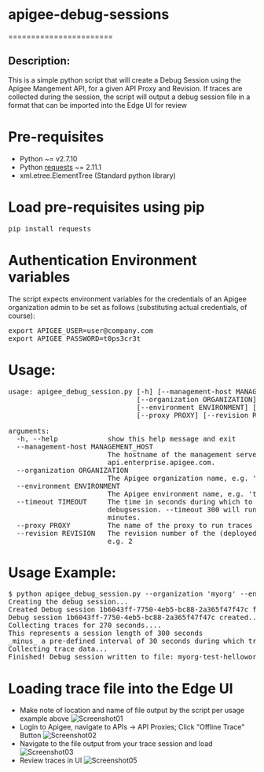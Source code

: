 # apigee-debug-sessions
=======================

## Description:
This is a simple python script that will create a Debug Session using the Apigee Mangement API, for a given API Proxy and Revision.
If traces are collected during the session, the script will output a debug session file in a format that can be imported into the Edge UI for review

# Pre-requisites
* Python ~= v2.7.10
* Python [requests](http://docs.python-requests.org/en/master/) ~= 2.11.1
* xml.etree.ElementTree (Standard python library)
 
# Load pre-requisites using pip
<pre>
pip install requests
</pre>

# Authentication Environment variables
The script expects environment variables for the credentials of an Apigee organization admin to be set as follows (substituting actual credentials, of course):
<pre>
export APIGEE_USER=user@company.com
export APIGEE_PASSWORD=t0ps3cr3t
</pre>

# Usage: 
<pre>
usage: apigee_debug_session.py [-h] [--management-host MANAGEMENT_HOST]
                               [--organization ORGANIZATION]
                               [--environment ENVIRONMENT] [--timeout TIMEOUT]
                               [--proxy PROXY] [--revision REVISION]

arguments:
  -h, --help            show this help message and exit
  --management-host MANAGEMENT_HOST
                        The hostname of the management server. Defaults to
                        api.enterprise.apigee.com.
  --organization ORGANIZATION
                        The Apigee organization name, e.g. 'mycompany'
  --environment ENVIRONMENT
                        The Apigee environment name, e.g. 'test'
  --timeout TIMEOUT     The time in seconds during which to collect traces via
                        debugsession. --timeout 300 will run traces for 5
                        minutes.
  --proxy PROXY         The name of the proxy to run traces on, e.g. 'orders'
  --revision REVISION   The revision number of the (deployed) proxy to debug,
                        e.g. 2
</pre>

# Usage Example:
<pre>
$ python apigee_debug_session.py --organization 'myorg' --environment 'test' --timeout 300 --proxy 'helloworld_markw_20161013' --revision 2
Creating the debug session...
Created Debug session 1b6043ff-7750-4eb5-bc88-2a365f47f47c for Revision 2 of helloworld_markw_20161013 in Environment test
Debug session 1b6043ff-7750-4eb5-bc88-2a365f47f47c created...
Collecting traces for 270 seconds....
This represents a session length of 300 seconds
_minus_ a pre-defined interval of 30 seconds during which trace data is downloaded and processed
Collecting trace data...
Finished! Debug session written to file: myorg-test-helloworld_markw_20161013-2_1b6043ff-7750-4eb5-bc88-2a365f47f47c.xml
</pre>

# Loading trace file into the Edge UI
* Make note of location and name of file output by the script per usage example above
![Screenshot01](https://raw.githubusercontent.com/markwilliams970/apigee-debug-sessions/master/images/screenshot01.png)
* Login to Apigee, navigate to APIs -> API Proxies; Click "Offline Trace" Button
![Screenshot02](https://raw.githubusercontent.com/markwilliams970/apigee-debug-sessions/master/images/screenshot02.png)
* Navigate to the file output from your trace session and load
![Screenshot03](https://raw.githubusercontent.com/markwilliams970/apigee-debug-sessions/master/images/screenshot03.png)
* Review traces in UI
![Screenshot05](https://raw.githubusercontent.com/markwilliams970/apigee-debug-sessions/master/images/screenshot04.png)